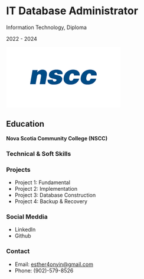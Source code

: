 # IT Database Administrator
Information Technology, Diploma

2022 - 2024

![nscc logo!](/Images/nscc.png)

## Education
**Nova Scotia Community College (NSCC)**

### Technical & Soft Skills

### Projects
- Project 1: Fundamental
- Project 2: Implementation
- Project 3: Database Construction
- Project 4: Backup & Recovery

### Social Meddia
- LinkedIn
- Github

### Contact
- Email: esther4onyin@gmail.com
- Phone: (902)-579-8526

